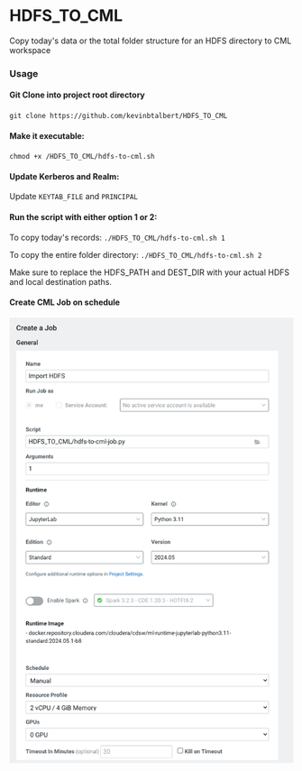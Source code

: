 # HDFS_TO_CML
Copy today's data or the total folder structure for an HDFS directory to CML workspace
### Usage

#### Git Clone into project root directory
`git clone https://github.com/kevinbtalbert/HDFS_TO_CML`

#### Make it executable:
`chmod +x /HDFS_TO_CML/hdfs-to-cml.sh`

#### Update Kerberos and Realm:
Update `KEYTAB_FILE` and `PRINCIPAL`

#### Run the script with either option 1 or 2:
To copy today's records:
`./HDFS_TO_CML/hdfs-to-cml.sh 1`

To copy the entire folder directory:
`./HDFS_TO_CML/hdfs-to-cml.sh 2`

Make sure to replace the HDFS_PATH and DEST_DIR with your actual HDFS and local destination paths.

#### Create CML Job on schedule
![](/assets/create-job.png)